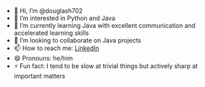 - 👋 Hi, I’m @douglash702
- 👀 I’m interested in Python and Java
- 🌱 I’m currently learning Java with excellent communication and accelerated learning skills
- 💞️ I’m looking to collaborate on Java projects
- 📫 How to reach me: [LinkedIn](https://www.linkedin.com/in/douglas-lima-b744a2280)
- 😄 Pronouns: he/him
- ⚡ Fun fact: I tend to be slow at trivial things but actively sharp at important matters
